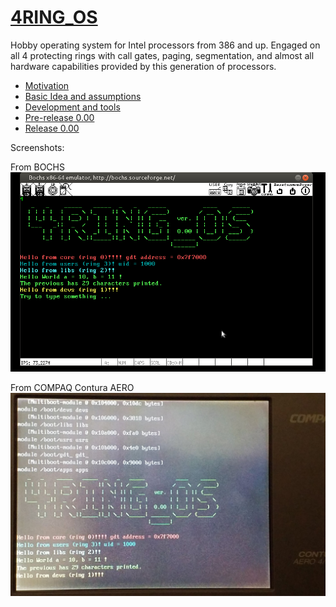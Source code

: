 
# [4RING_OS](https://www.isoux.org/blog/index.php?article2/4ring_os)

Hobby operating system for Intel processors from 386 and up. Engaged on all 4 protecting rings with call gates, paging, segmentation, and almost all hardware capabilities provided by this generation of processors.

- [Motivation](https://www.isoux.org/blog/index.php?article3/motivation)
- [Basic Idea and assumptions](https://www.isoux.org/blog/index.php?article4/basic-idea-and-assumptions)
- [Development and tools](https://www.isoux.org/blog/index.php?article5/development-and-tools)
- [Pre-release 0.00](https://www.isoux.org/blog/article6/release-000)
- [Release 0.00](https://www.isoux.org/blog/article8/new-article)

Screenshots:

From BOCHS
![Screenshot](4RING_OS.png)


From COMPAQ Contura AERO
![Screenshot](ON_COMPAQ.jpg)

<p>&#160;</p>
<h2>&#160;</h2>
<p>&#160;</p>
<p>&#160;</p>
